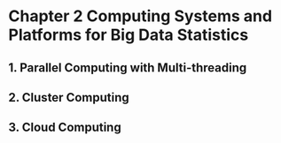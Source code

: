 # Chapter 2 Computing Systems and Platforms for Big Data Statistics


## 1. Parallel Computing with Multi-threading

## 2. Cluster Computing

## 3. Cloud Computing
